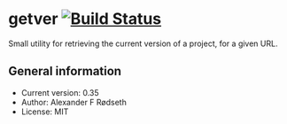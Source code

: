 # getver [![Build Status](https://travis-ci.org/xyproto/getver.svg?branch=master)](https://travis-ci.org/xyproto/getver)

Small utility for retrieving the current version of a project, for a given URL.

General information
-------------------

* Current version: 0.35
* Author: Alexander F Rødseth
* License: MIT

